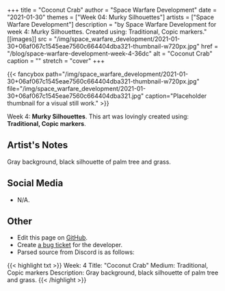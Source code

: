 +++
title =       "Coconut Crab"
author =      "Space Warfare Development"
date =        "2021-01-30"
themes =      ["Week 04: Murky Silhouettes"]
artists =     ["Space Warfare Development"]
description = "by Space Warfare Development for week 4: Murky Silhouettes. Created using: Traditional, Copic markers."
[[images]]
      src = "/img/space_warfare_development/2021-01-30+06af067c1545eae7560c664404dba321-thumbnail-w720px.jpg"
      href = "/blog/space-warfare-development-week-4-36dc"
      alt = "Coconut Crab"
      caption = ""
      stretch = "cover"
+++

{{< fancybox path="/img/space_warfare_development/2021-01-30+06af067c1545eae7560c664404dba321-thumbnail-w720px.jpg" file="/img/space_warfare_development/2021-01-30+06af067c1545eae7560c664404dba321.jpg" caption="Placeholder thumbnail for a visual still work." >}}


Week 4: **Murky Silhouettes**. This art was lovingly created using: **Traditional, Copic markers**.

## Artist's Notes

Gray background, black silhouette of palm tree and grass.

## Social Media

- N/A.

## Other

- Edit this page on [GitHub](https://github.com/teaminkling/web-refresh/edit/main/content/blog/space-warfare-development-week-4-36dc.md).
- Create [a bug ticket](https://github.com/teaminkling/web-refresh/issues/new?assignees=&labels=bug&template=problem-report.md&title=) for the developer.
- Parsed source from Discord is as follows:

{{< highlight txt >}}
Week:           4
Title:              "Coconut Crab"
Medium:       Traditional, Copic markers
Description:  Gray background, black silhouette of palm tree and grass.
{{< /highlight >}}